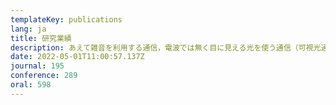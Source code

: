 ```yaml
---
templateKey: publications
lang: ja
title: 研究業績
description: あえて雑音を利用する通信，電波では無く目に見える光を使う通信（可視光通信），機械学習を活用した通信，超音波の応用など既存の通信の枠を超えたところからアプローチをすることで，通信の本質に迫ることを目指しています．
date: 2022-05-01T11:00:57.137Z
journal: 195
conference: 289
oral: 598
---
```


